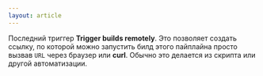 ```yaml
---
layout: article
---
```

Последний триггер **Trigger builds remotely**. Это позволяет создать ссылку, по которой можно запустить билд этого пайплайна просто вызвав `URL` через браузер или **curl**. Обычно это делается из скрипта или другой автоматизации.

